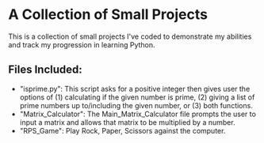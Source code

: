 # A Collection of Small Projects

This is a collection of small projects I've coded to demonstrate my abilities and track my progression in learning Python.

## Files Included:
+ "isprime.py": This script asks for a positive integer then gives user the options of (1) calculating if the given number is prime, (2) giving a list of prime numbers up to/including the given number, or (3) both functions.
+ "Matrix_Calculator": The Main_Matrix_Calculator file prompts the user to input a matrix and allows that matrix to be multiplied by a number.
+ "RPS_Game": Play Rock, Paper, Scissors against the computer.
